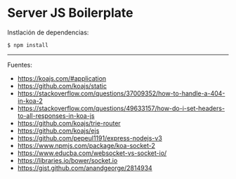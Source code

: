 # Server JS Boilerplate

Instlación de dependencias:

    $ npm install

---

Fuentes:

+ https://koajs.com/#application
+ https://github.com/koajs/static
+ https://stackoverflow.com/questions/37009352/how-to-handle-a-404-in-koa-2
+ https://stackoverflow.com/questions/49633157/how-do-i-set-headers-to-all-responses-in-koa-js
+ https://github.com/koajs/trie-router
+ https://github.com/koajs/ejs
+ https://github.com/pepeul1191/express-nodejs-v3
+ https://www.npmjs.com/package/koa-socket-2
+ https://www.educba.com/websocket-vs-socket-io/
+ https://libraries.io/bower/socket.io
+ https://gist.github.com/anandgeorge/2814934